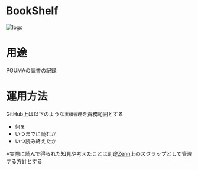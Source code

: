 # BookShelf

![logo](https://user-images.githubusercontent.com/68600968/171109684-143908bc-736d-498b-8f1e-fe0980352673.png)

# 用途

PGUMAの読書の記録

# 運用方法

GitHub上は以下のような`実績管理`を責務範囲とする
- 何を
- いつまでに読むか
- いつ読み終えたか

※実際に読んで得られた知見や考えたことは別途[Zenn](https://zenn.dev/)上のスクラップとして管理する方針とする
